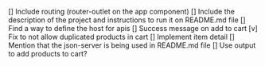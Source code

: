 [] Include routing (router-outlet on the app component)
[] Include the description of the project and instructions to run it on README.md file
[] Find a way to define the host for apis
[] Success message on add to cart
[v] Fix to not allow duplicated products in cart
[] Implement item detail
[] Mention that the json-server is being used in README.md file
[] Use output to add products to cart?